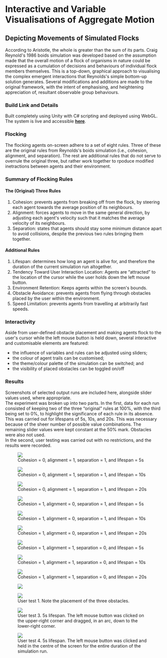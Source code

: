 # Interactive and Variable Visualisations of Aggregate Motion
## Depicting Movements of Simulated Flocks
According to Aristotle, the whole is greater than the sum of its parts. 
Craig Reynold's 1986 boids simulation was developed based on the assumption 
made that the overall motion of a flock of organisms in nature could be 
expressed as a cumulation of decisions and behaviours of individual flock 
members themselves. This is a top-down, graphical approach to visualising 
the complex emergent interactions that Reynolds's simple bottom-up solution 
generates. Several modifications and additions are made to the original 
framework, with the intent of emphasising, and heightening appreciation of, 
resultant observable group behaviours.  

### Build Link and Details
Built completely using Unity with C# scripting and deployed using WebGL.  
The system is live and accessible **[here](build.html)**.  

### Flocking
The flocking agents on-screen adhere to a set of eight rules. Three of these
are the original rules from Reynolds's boids simulation (i.e., cohesion, 
alignment, and separation). The rest are additional rules that do not serve
to overrule the original three, but rather work together to rpoduce modified
inetractions between agents and their environment.  

### Summary of Flocking Rules
#### The (Original) Three Rules
1. Cohesion: prevents agents from breaking off from the flock, by
steering each agent towards the average position of its neighbours.
2. Alignment: forces agents to move in the same general direction,
by adjusting each agent's velocity such that it matches the average velocity 
of its neighbours.
3. Separation: states that agents should stay some minimum distance apart to 
avoid collisions, despite the previous two rules bringing them together.  

#### Additional Rules
1. Lifespan: determines how long an agent is alive for, and therefore the 
duration of the current simulation run altogether.
2. Tendency Toward User Interaction Location: Agents are “attracted” to the 
location of the cursor while the user holds down the left mouse button.
3. Environment Retention: Keeps agents within the screen's bounds.
4. Obstacle Avoidance: prevents agents from flying through obstacles placed
by the user within the environment.
5. Speed Limitation: prevents agents from travelling at arbitrarily fast
speeds.  

### Interactivity
Aside from user-defined obstacle placement and making agents flock to the 
user's cursor while the left mouse button is held down, several interactive
and customisable elements are featured:
- the influence of variables and rules can be adjusted using sliders;
- the colour of agent trails can be customised;
- the theme/colour palette of the simulation can be switched; and
- the visibility of placed obstacles can be toggled on/off 

### Results
Screenshots of selected output runs are included here, alongside slider 
values used, where appropriate.  
The experiment was broken up into two parts. In the first, data for each run
consisted of keeping two of the three “original” rules at 100%, with the 
third being set to 0%, to highlight the significance of each rule in its 
absence. This was carried out for lifespans of 5s, 10s, and 20s. This was 
necessary because of the sheer number of possible value combinations. The 
remaining slider values were kept constant at the 50% mark. Obstacles were 
also not used.  
In the second, user testing was carried out with no restrictions, and the 
results were recorded.

<figure>
  <img src="c0_a1_s1_l5.png">
  <figcaption>
    Cohesion = 0, alignment = 1, separation = 1, and lifespan = 5s
  </figcaption>
</figure>  

<figure>
  <img src="c0_a1_s1_l10.png">
  <figcaption>
    Cohesion = 0, alignment = 1, separation = 1, and lifespan = 10s
  </figcaption>
</figure>  

<figure>
  <img src="c0_a1_s1_l20.png">
  <figcaption>
    Cohesion = 0, alignment = 1, separation = 1, and lifespan = 20s
  </figcaption>
</figure>  

<figure>
  <img src="c1_a0_s1_l5.png">
  <figcaption>
    Cohesion = 1, alignment = 0, separation = 1, and lifespan = 5s
  </figcaption>
</figure>  

<figure>
  <img src="c1_a0_s1_l10.png">
  <figcaption>
    Cohesion = 1, alignment = 0, separation = 1, and lifespan = 10s
  </figcaption>
</figure>  

<figure>
  <img src="c1_a0_s1_l20.png">
  <figcaption>
    Cohesion = 1, alignment = 0, separation = 1, and lifespan = 20s
  </figcaption>
</figure>  

<figure>
  <img src="c1_a1_s0_l5.png">
  <figcaption>
    Cohesion = 1, alignment = 1, separation = 0, and lifespan = 5s
  </figcaption>
</figure>  

<figure>
  <img src="c1_a1_s0_l10.png">
  <figcaption>
    Cohesion = 1, alignment = 1, separation = 0, and lifespan = 10s
  </figcaption>
</figure>  

<figure>
  <img src="c1_a1_s0_l20.png">
  <figcaption>
    Cohesion = 1, alignment = 1, separation = 0, and lifespan = 20s
  </figcaption>
</figure>  

<figure>
  <img src="ut1.png">
  <figcaption>
  </figcaption>
</figure>  
<figure>
  <img src="ut1_sliders.png">
  <figcaption>
    User test 1. Note the placement of the three obstacles.
  </figcaption>
</figure>  
 
<figure>
  <img src="ut3.png">
  <figcaption>
    User test 3. 5s lifespan. The left mouse button was clicked on 
    the upper-right corner and dragged, in an arc, down to the 
    lower-right corner.
  </figcaption>
</figure>  

<figure>
  <img src="ut4.png">
  <figcaption>
    User test 4. 5s lifespan. The left mouse button was clicked and 
    held in the centre of the screen for the entire duration of the 
    simulation run.
  </figcaption>
</figure>  
